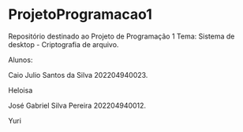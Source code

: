 # ProjetoProgramacao1
Repositório destinado ao Projeto de Programação 1
Tema: Sistema de desktop - Criptografia de arquivo.

Alunos: 

Caio Julio Santos da Silva 202204940023.

Heloisa

José Gabriel Silva Pereira 202204940012.

Yuri
